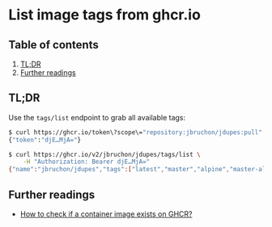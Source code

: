 # List image tags from ghcr.io

## Table of contents <!-- omit in toc -->

1. [TL;DR](#tldr)
1. [Further readings](#further-readings)

## TL;DR

Use the `tags/list` endpoint to grab all available tags:

```sh
$ curl https://ghcr.io/token\?scope\="repository:jbruchon/jdupes:pull"
{"token":"djE…MjA="}

$ curl https://ghcr.io/v2/jbruchon/jdupes/tags/list \
    -H "Authorization: Bearer djE…MjA="
{"name":"jbruchon/jdupes","tags":["latest","master","alpine","master-alpine"]}
```

## Further readings

- [How to check if a container image exists on GHCR?]

<!-- upstream -->
<!-- internal references -->

<!-- external references -->
[how to check if a container image exists on ghcr?]: https://github.com/orgs/community/discussions/26279#discussioncomment-3251171
